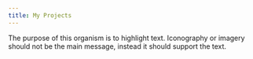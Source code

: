 ```yaml
---
title: My Projects
---
```


The purpose of this organism is to highlight text. Iconography or imagery should not be the main message, instead it should support the text. 
 
